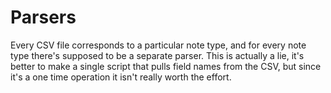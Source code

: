 # Parsers

Every CSV file corresponds to a particular note type, and for every note type there's supposed to be a separate parser. This is actually a lie, it's better to make a single script that pulls field names from the CSV, but since it's a one time operation it isn't really worth the effort.